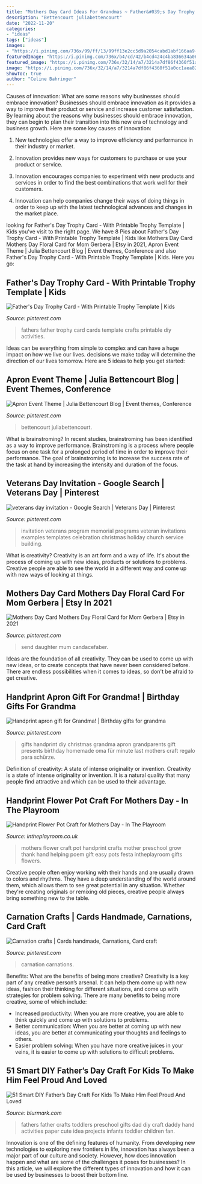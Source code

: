 ```yaml
---
title: "Mothers Day Card Ideas For Grandmas ~ Father&#039;s Day Trophy Card"
description: "Bettencourt juliabettencourt"
date: "2022-11-20"
categories:
- "ideas"
tags: ["ideas"]
images:
- "https://i.pinimg.com/736x/99/ff/13/99ff13e2cc5d9a2054cabd1abf166aa9--handprint-gifts-for-dad-handprint-apron.jpg"
featuredImage: "https://i.pinimg.com/736x/b4/cd/42/b4cd424c4ba836634a06303c62b55d59.jpg"
featured_image: "https://i.pinimg.com/736x/32/14/a7/3214a7df86f4360f51a0cc1aea825a3d.jpg"
image: "https://i.pinimg.com/736x/32/14/a7/3214a7df86f4360f51a0cc1aea825a3d.jpg"
ShowToc: true
author: "Celine Bahringer"
---
```



Causes of innovation: What are some reasons why businesses should embrace innovation?
Businesses should embrace innovation as it provides a way to improve their product or service and increase customer satisfaction. By learning about the reasons why businesses should embrace innovation, they can begin to plan their transition into this new era of technology and business growth. Here are some key causes of innovation:
1. New technologies offer a way to improve efficiency and performance in their industry or market.

2. Innovation provides new ways for customers to purchase or use your product or service.

3. Innovation encourages companies to experiment with new products and services in order to find the best combinations that work well for their customers.

4. Innovation can help companies change their ways of doing things in order to keep up with the latest technological advances and changes in the market place.


	

		
looking for Father&#039;s Day Trophy Card - With Printable Trophy Template | Kids you've visit to the right page. We have 8 Pics about Father&#039;s Day Trophy Card - With Printable Trophy Template | Kids like Mothers Day Card Mothers Day Floral Card for Mom Gerbera | Etsy in 2021, Apron Event Theme | Julia Bettencourt Blog | Event themes, Conference and also Father&#039;s Day Trophy Card - With Printable Trophy Template | Kids. Here you go:
		
    
## Father&#039;s Day Trophy Card - With Printable Trophy Template | Kids

<img loading=lazy src="https://i.pinimg.com/736x/51/04/23/51042363a7dd9b4d6e167487d232c684.jpg" onerror="this.onerror=null;this.src='https://tse1.mm.bing.net/th?id=OIP.tPJWfOqp3lKazc0_Nxe8qwHaMs&amp;pid=15.1';" alt="Father&#039;s Day Trophy Card - With Printable Trophy Template | Kids">

_Source: pinterest.com_

>fathers father trophy card cards template crafts printable diy activities. 

	

Ideas can be everything from simple to complex and can have a huge impact on how we live our lives. decisions we make today will determine the direction of our lives tomorrow. Here are 5 ideas to help you get started:

    
## Apron Event Theme | Julia Bettencourt Blog | Event Themes, Conference

<img loading=lazy src="https://i.pinimg.com/736x/b4/cd/42/b4cd424c4ba836634a06303c62b55d59.jpg" onerror="this.onerror=null;this.src='https://tse2.mm.bing.net/th?id=OIP.TeN-QxJKso0717ieKare5wHaJH&amp;pid=15.1';" alt="Apron Event Theme | Julia Bettencourt Blog | Event themes, Conference">

_Source: pinterest.com_

>bettencourt juliabettencourt. 

	

What is brainstroming?
In recent studies, brainstroming has been identified as a way to improve performance. Brainstroming is a process where people focus on one task for a prolonged period of time in order to improve their performance. The goal of brainstroming is to increase the success rate of the task at hand by increasing the intensity and duration of the focus.

    
## Veterans Day Invitation - Google Search | Veterans Day | Pinterest

<img loading=lazy src="https://s-media-cache-ak0.pinimg.com/736x/cc/80/62/cc8062e164bedb0e0e8158d1c641565a.jpg" onerror="this.onerror=null;this.src='https://tse4.mm.bing.net/th?id=OIP.WL3FyAorEljHfiO8BQXHhgHaLH&amp;pid=15.1';" alt="veterans day invitation - Google Search | Veterans Day | Pinterest">

_Source: pinterest.com_

>invitation veterans program memorial programs veteran invitations examples templates celebration christmas holiday church service building. 

	

What is creativity?
Creativity is an art form and a way of life. It's about the process of coming up with new ideas, products or solutions to problems. Creative people are able to see the world in a different way and come up with new ways of looking at things.

    
## Mothers Day Card Mothers Day Floral Card For Mom Gerbera | Etsy In 2021

<img loading=lazy src="https://i.pinimg.com/736x/61/94/3f/61943f6ad7b2e70290e958c8a024a1ae--birthday-cards-for-mother-mothers-day-cards.jpg" onerror="this.onerror=null;this.src='https://tse4.mm.bing.net/th?id=OIP.A0poOxIhWVgYlO97co6vZgHaJ4&amp;pid=15.1';" alt="Mothers Day Card Mothers Day Floral Card for Mom Gerbera | Etsy in 2021">

_Source: pinterest.com_

>send daughter mum candacefaber. 

	

Ideas are the foundation of all creativity. They can be used to come up with new ideas, or to create concepts that have never been considered before. There are endless possibilities when it comes to ideas, so don't be afraid to get creative.

    
## Handprint Apron Gift For Grandma! | Birthday Gifts For Grandma

<img loading=lazy src="https://i.pinimg.com/736x/99/ff/13/99ff13e2cc5d9a2054cabd1abf166aa9--handprint-gifts-for-dad-handprint-apron.jpg" onerror="this.onerror=null;this.src='https://tse4.mm.bing.net/th?id=OIP.wiyWp2o9Y7Bq6VbJ9Cg4TgHaH8&amp;pid=15.1';" alt="Handprint apron gift for Grandma! | Birthday gifts for grandma">

_Source: pinterest.com_

>gifts handprint diy christmas grandma apron grandparents gift presents birthday homemade oma für minute last mothers craft regalo para schürze. 

	

Definition of creativity: A state of intense originality or invention.
Creativity is a state of intense originality or invention. It is a natural quality that many people find attractive and which can be used to their advantage.

    
## Handprint Flower Pot Craft For Mothers Day - In The Playroom

<img loading=lazy src="https://i0.wp.com/intheplayroom.co.uk/wp-content/uploads/2015/02/handprintflowerpot.jpg?fit=700%2C1128&amp;ssl=1" onerror="this.onerror=null;this.src='https://tse2.mm.bing.net/th?id=OIP.Wc4bIIQBdR1cKtx2yexSyAHaL7&amp;pid=15.1';" alt="Handprint Flower Pot Craft for Mothers Day - In The Playroom">

_Source: intheplayroom.co.uk_

>mothers flower craft pot handprint crafts mother preschool grow thank hand helping poem gift easy pots festa intheplayroom gifts flowers. 

	

Creative people often enjoy working with their hands and are usually drawn to colors and rhythms. They have a deep understanding of the world around them, which allows them to see great potential in any situation. Whether they're creating originals or remixing old pieces, creative people always bring something new to the table.

    
## Carnation Crafts | Cards Handmade, Carnations, Card Craft

<img loading=lazy src="https://i.pinimg.com/736x/32/14/a7/3214a7df86f4360f51a0cc1aea825a3d.jpg" onerror="this.onerror=null;this.src='https://tse2.mm.bing.net/th?id=OIP.6lTfy-z1mxliie43QS-u_wHaFj&amp;pid=15.1';" alt="Carnation crafts | Cards handmade, Carnations, Card craft">

_Source: pinterest.com_

>carnation carnations. 

	

Benefits: What are the benefits of being more creative?
Creativity is a key part of any creative person’s arsenal. It can help them come up with new ideas, fashion their thinking for different situations, and come up with strategies for problem solving. There are many benefits to being more creative, some of which include: 
- Increased productivity: When you are more creative, you are able to think quickly and come up with solutions to problems.
- Better communication: When you are better at coming up with new ideas, you are better at communicating your thoughts and feelings to others.
- Easier problem solving: When you have more creative juices in your veins, it is easier to come up with solutions to difficult problems.

    
## 51 Smart DIY Father’s Day Craft For Kids To Make Him Feel Proud And Loved

<img loading=lazy src="http://www.blurmark.com/wp-content/uploads/2017/05/Hand-Print-Carft.jpg" onerror="this.onerror=null;this.src='https://tse2.mm.bing.net/th?id=OIP.W95AcllBWffhr83pra4R7wHaJ4&amp;pid=15.1';" alt="51 Smart DIY Father’s Day Craft For Kids To Make Him Feel Proud And Loved">

_Source: blurmark.com_

>fathers father crafts toddlers preschool gifts dad diy craft daddy hand activities paper cute idea projects infants toddler children fan. 

	

Innovation is one of the defining features of humanity. From developing new technologies to exploring new frontiers in life, innovation has always been a major part of our culture and society. However, how does innovation happen and what are some of the challenges it poses for businesses? In this article, we will explore the different types of innovation and how it can be used by businesses to boost their bottom line.

